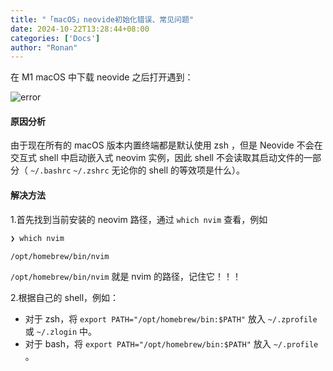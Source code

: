 ```yaml
---
title: "「macOS」neovide初始化错误、常见问题"
date: 2024-10-22T13:28:44+08:00
categories: ['Docs']
author: "Ronan"
---
```

在 M1 macOS 中下载 neovide 之后打开遇到：

![error](https://imgs.ronan.us.kg/neovide_error.png)

#### 原因分析

由于现在所有的 macOS 版本内置终端都是默认使用 zsh ，但是 Neovide 不会在交互式 shell 中启动嵌入式 neovim 实例，因此 shell 不会读取其启动文件的一部分（ `~/.bashrc` `~/.zshrc` 无论你的 shell 的等效项是什么）。

#### 解决方法

1.首先找到当前安装的 neovim 路径，通过 `which nvim` 查看，例如

```zsh
❯ which nvim

/opt/homebrew/bin/nvim
```

`/opt/homebrew/bin/nvim` 就是 nvim 的路径，记住它！！！


2.根据自己的 shell，例如：

- 对于 zsh，将 `export PATH="/opt/homebrew/bin:$PATH"`  放入 `~/.zprofile` 或 `~/.zlogin` 中。
- 对于 bash，将 `export PATH="/opt/homebrew/bin:$PATH"`  放入 `~/.profile` 。
